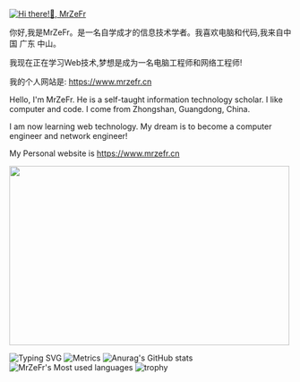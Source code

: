 [![Hi there!👋, MrZeFr](https://pimp-my-readme.webapp.io/pimp-my-readme/wavy-banner?subtitle=MrZeFr&title=Hi%20there%21👋)](https://mrzefr.cn)

你好,我是MrZeFr。是一名自学成才的信息技术学者。我喜欢电脑和代码,我来自中国 广东 中山。

我现在正在学习Web技术,梦想是成为一名电脑工程师和网络工程师!

我的个人网站是: https://www.mrzefr.cn

Hello, I'm MrZeFr. He is a self-taught information technology scholar. I like computer and code. I come from Zhongshan, Guangdong, China.

I am now learning web technology. My dream is to become a computer engineer and network engineer!

My Personal website is https://www.mrzefr.cn

<img src="https://cdn.mrzefr.cn/code.gif" width="500" height="320" style="max-width: 100%;">

<!---
SYSTEMWindows11/SYSTEMWindows11 is a ✨ special ✨ repository because its `README.md` (this file) appears on your GitHub profile.
You can click the Preview link to take a look at your changes.
--->

![Typing SVG](https://readme-typing-svg.herokuapp.com/?lines=Hello+World;Welcome;Welcome+to+MrZeFr's+GitHub+HomePage!)
![Metrics](https://metrics.lecoq.io/SYSTEMWindows11?template=classic&config.timezone=Asia%2FShanghai)
![Anurag's GitHub stats](https://github-readme-stats.vercel.app/api?username=SYSTEMWindows11)
![MrZeFr's Most used languages](https://github-readme-stats.vercel.app/api/top-langs/?username=SYSTEMWindows11&layout=compact&hide_border=true&langs_count=10)
![trophy](https://github-profile-trophy.vercel.app/?username=SYSTEMWindows11)




